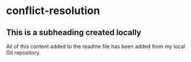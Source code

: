 # conflict-resolution

 ## This is a subheading created locally

  All of this content added to the readme file has been added from my local Git repository.

  